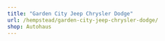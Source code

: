 ```yaml
---
title: "Garden City Jeep Chrysler Dodge"
url: /hempstead/garden-city-jeep-chrysler-dodge/
shop: Autohaus
---
```


